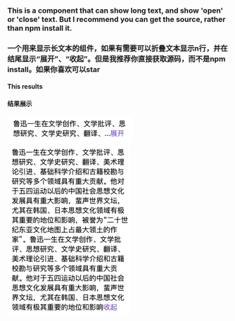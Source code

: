 ### This is a component that can show long text, and show 'open' or 'close' text. But I recommend you can get the source, rather than npm install it.
### 一个用来显示长文本的组件，如果有需要可以折叠文本显示n行，并在结尾显示“展开”、“收起”。但是我推荐你直接获取源码，而不是npm install。如果你喜欢可以star

#### This results
#### 结果展示
![](./assets/image/WX20190315-115720.png)
![](./assets/image/WX20190315-115735.png)